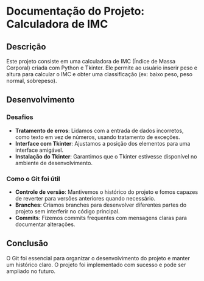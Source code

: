 # Documentação do Projeto: Calculadora de IMC

## Descrição

Este projeto consiste em uma calculadora de IMC (Índice de Massa Corporal) criada com Python e Tkinter. Ele permite ao usuário inserir peso e altura para calcular o IMC e obter uma classificação (ex: baixo peso, peso normal, sobrepeso).

## Desenvolvimento

### Desafios

- **Tratamento de erros**: Lidamos com a entrada de dados incorretos, como texto em vez de números, usando tratamento de exceções.
- **Interface com Tkinter**: Ajustamos a posição dos elementos para uma interface amigável.
- **Instalação do Tkinter**: Garantimos que o Tkinter estivesse disponível no ambiente de desenvolvimento.

### Como o Git foi útil

- **Controle de versão**: Mantivemos o histórico do projeto e fomos capazes de reverter para versões anteriores quando necessário.
- **Branches**: Criamos branches para desenvolver diferentes partes do projeto sem interferir no código principal.
- **Commits**: Fizemos commits frequentes com mensagens claras para documentar alterações.

## Conclusão

O Git foi essencial para organizar o desenvolvimento do projeto e manter um histórico claro. O projeto foi implementado com sucesso e pode ser ampliado no futuro.
